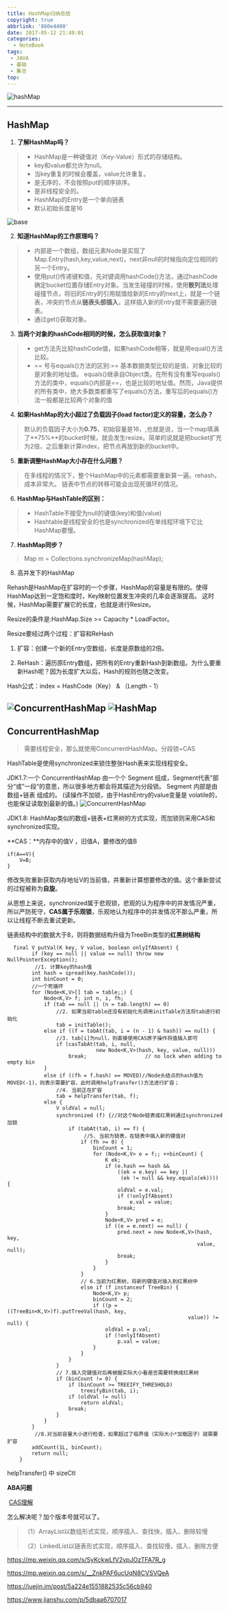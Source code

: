 ```yaml
---
title: HashMap归纳总结
copyright: true
abbrlink: '860e4400'
date: 2017-05-12 21:49:01
categories:
  - NoteBook
tags: 
 - JAVA
 - 基础
 - 集合
top:
---
```

![hashMap](hashMap.jpg)

<!-- more -->

---
## HashMap
1. **了解HashMap吗？**

>  - HashMap是一种键值对（Key-Value）形式的存储结构。
>  - key和value都允许为null。
>  - 当key重复的时候会覆盖，value允许重复。
>  - 是无序的，不会按照put的顺序排序。
>  - 是非线程安全的。
>  - HashMap的Entry是一个单向链表
>  - 默认初始长度是16

![base](base.jpg)

2. **知道HashMap的工作原理吗？**

> - 内部是一个数组，数组元素Node是实现了Map.Entry(hash,key,value,next)，next非null的时候指向定位相同的另一个Entry。
> - 使用put()传递键和值，先对键调用hashCode()方法，通过hashCode确定bucket位置存储Entry对象。当发生碰撞的时候，使用**散列法**处理碰撞节点，将旧的Entry的引用赋值给新的Entry的next上，就是一个链表，冲突的节点从**链表头部插入**，这样插入新的Entry就不需要遍历链表。
> - 通过get()获取对象。

3. **当两个对象的hashCode相同的时候，怎么获取值对象？**

> - get方法先比较hashCode值，如果hashCode相等，就是用equal()方法比较。
> - == 号与equals()方法的区别:== 基本数据类型比较的是值，对象比较的是对象的地址值。
>  equals()继承自Object类。在所有没有重写equals()方法的类中，equals()内部是==，也是比较的地址值。然而，Java提供的所有类中，绝大多数类都重写了equals()方法，重写后的equals()方法一般都是比较两个对象的值


4. **如果HashMap的大小超过了负载因子(load factor)定义的容量，怎么办？**

> 默认的负载因子大小为**0.75**，初始容量是16，,也就是说，当一个map填满了**75%**的bucket时候，就会发生resize。简单的说就是把bucket扩充为2倍，之后重新计算index，把节点再放到新的bucket中。

5. **重新调整HashMap大小存在什么问题？**

> 在多线程的情况下，整个HashMap中的元素都需要重新算一遍。rehash，成本非常大。
> 链表中节点的转移可能会出现死循环的情况。

6. **HashMap与HashTable的区别：**

> - HashTable不接受为null的键值(key)和值(value)
> - Hashtable是线程安全的也是synchronized在单线程环境下它比HashMap要慢。

7. **HashMap同步？**

> Map m = Collections.synchronizeMap(hashMap);

8. 高并发下的HashMap

Rehash是HashMap在扩容时的一个步骤，HashMap的容量是有限的。使得HashMap达到一定饱和度时，Key映射位置发生冲突的几率会逐渐提高。
这时候，HashMap需要扩展它的长度，也就是进行Resize。

Resize的条件是:HashMap.Size >= Capacity * LoadFactor。

Resize要经过两个过程：扩容和ReHash
1. 扩容：创建一个新的Entry空数组，长度是原数组的2倍。

2. ReHash：遍历原Entry数组，把所有的Entry重新Hash到新数组。为什么要重新Hash呢？因为长度扩大以后，Hash的规则也随之改变。

Hash公式：index = HashCode（Key） & （Length - 1）



![ConcurrentHashMap](ConcurrentHashMap.png)
![HashMap](HashMap.jpg)
---
## ConcurrentHashMap

> 需要线程安全，那么就使用ConcurrentHashMap。分段锁+CAS


HashTable是使用synchronized来锁住整张Hash表来实现线程安全。

JDK1.7:一个 ConcurrentHashMap 由一个个 Segment 组成，Segment代表”部分“或”一段“的意思，所以很多地方都会将其描述为分段锁。
Segment 内部是由 数组+链表 组成的。
(读操作不加锁，由于HashEntry的value变量是 volatile的，也能保证读取到最新的值。)
![ConcurrentHashMap](ConcurrentHashMap.jpg)

JDK1.8: HashMap类似的数组+链表+红黑树的方式实现，而加锁则采用CAS和synchronized实现。 

**CAS：**内存中的值V ，旧值A，要修改的值B

```
if(A==V){
	V=B;
}
```

 修改失败重新获取内存地址V的当前值，并重新计算想要修改的值。这个重新尝试的过程被称为**自旋**。 

 从思想上来说，synchronized属于悲观锁，悲观的认为程序中的并发情况严重，所以严防死守，**CAS属于乐观锁**，乐观地认为程序中的并发情况不那么严重，所以让线程不断去重试更新。 

 链表结构中的数据大于8，则将数据结构升级为TreeBin类型的**红黑树结构** 

```
  final V putVal(K key, V value, boolean onlyIfAbsent) {
        if (key == null || value == null) throw new NullPointerException();
         //1. 计算key的hash值
        int hash = spread(key.hashCode());
        int binCount = 0;
        //一个死循环
        for (Node<K,V>[] tab = table;;) {
            Node<K,V> f; int n, i, fh;
            if (tab == null || (n = tab.length) == 0)
          	    //2. 如果当前table还没有初始化先调用initTable方法将tab进行初始化
                tab = initTable();
            else if ((f = tabAt(tab, i = (n - 1) & hash)) == null) {
            	//3. tab[i]为null，则直接使用CAS原子操作将值插入即可
                if (casTabAt(tab, i, null,
                             new Node<K,V>(hash, key, value, null)))
                    break;                   // no lock when adding to empty bin
            }
            else if ((fh = f.hash) == MOVED)//Node头结点的hash值为MOVED(-1)，则表示需要扩容，此时调用helpTransfer()方法进行扩容；
          	    //4. 当前正在扩容
                tab = helpTransfer(tab, f);
            else {
                V oldVal = null;
                synchronized (f) {//对这个Node链表或红黑树通过synchronized加锁
                    if (tabAt(tab, i) == f) {
                         //5. 当前为链表，在链表中插入新的键值对
                        if (fh >= 0) {
                            binCount = 1;
                            for (Node<K,V> e = f;; ++binCount) {
                                K ek;
                                if (e.hash == hash &&
                                    ((ek = e.key) == key ||
                                     (ek != null && key.equals(ek)))) {
                                    oldVal = e.val;
                                    if (!onlyIfAbsent)
                                        e.val = value;
                                    break;
                                }
                                Node<K,V> pred = e;
                                if ((e = e.next) == null) {
                                    pred.next = new Node<K,V>(hash, key,
                                                              value, null);
                                    break;
                                }
                            }
                        }
                        // 6.当前为红黑树，将新的键值对插入到红黑树中
                        else if (f instanceof TreeBin) {
                            Node<K,V> p;
                            binCount = 2;
                            if ((p = ((TreeBin<K,V>)f).putTreeVal(hash, key,
                                                           value)) != null) {
                                oldVal = p.val;
                                if (!onlyIfAbsent)
                                    p.val = value;
                            }
                        }
                    }
                }
                // 7.插入完键值对后再根据实际大小看是否需要转换成红黑树
                if (binCount != 0) {
                    if (binCount >= TREEIFY_THRESHOLD)
                        treeifyBin(tab, i);
                    if (oldVal != null)
                        return oldVal;
                    break;
                }
            }
        }
         //8.对当前容量大小进行检查，如果超过了临界值（实际大小*加载因子）就需要扩容 
        addCount(1L, binCount);
        return null;
    }

```

 helpTransfer() 中 sizeCtl

**ABA问题** 

​	[CAS理解](https://blog.csdn.net/qq_32998153/article/details/79529704)

 怎么解决呢？加个版本号就可以了。 





> （1）ArrayList以数组形式实现，顺序插入、查找快，插入、删除较慢
>    
> （2）LinkedList以链表形式实现，顺序插入、查找较慢，插入、删除方便

https://mp.weixin.qq.com/s/SyKckwLfV2ypJOzTFA7R_g

https://mp.weixin.qq.com/s/__ZnkPAF6ucUqN8CVSVQeA

https://juejin.im/post/5a224e1551882535c56cb940

https://www.jianshu.com/p/5dbaa6707017